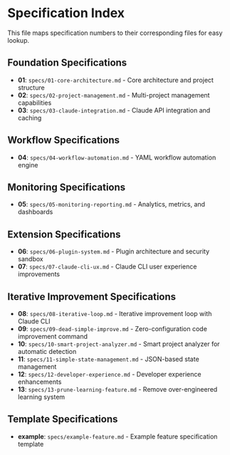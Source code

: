# Specification Index

This file maps specification numbers to their corresponding files for easy lookup.

## Foundation Specifications
- **01**: `specs/01-core-architecture.md` - Core architecture and project structure
- **02**: `specs/02-project-management.md` - Multi-project management capabilities 
- **03**: `specs/03-claude-integration.md` - Claude API integration and caching

## Workflow Specifications  
- **04**: `specs/04-workflow-automation.md` - YAML workflow automation engine

## Monitoring Specifications
- **05**: `specs/05-monitoring-reporting.md` - Analytics, metrics, and dashboards

## Extension Specifications
- **06**: `specs/06-plugin-system.md` - Plugin architecture and security sandbox
- **07**: `specs/07-claude-cli-ux.md` - Claude CLI user experience improvements

## Iterative Improvement Specifications
- **08**: `specs/08-iterative-loop.md` - Iterative improvement loop with Claude CLI
- **09**: `specs/09-dead-simple-improve.md` - Zero-configuration code improvement command
- **10**: `specs/10-smart-project-analyzer.md` - Smart project analyzer for automatic detection
- **11**: `specs/11-simple-state-management.md` - JSON-based state management
- **12**: `specs/12-developer-experience.md` - Developer experience enhancements
- **13**: `specs/13-prune-learning-feature.md` - Remove over-engineered learning system

## Template Specifications
- **example**: `specs/example-feature.md` - Example feature specification template
